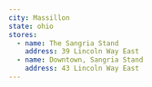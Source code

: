 ```yaml
---
city: Massillon
state: ohio
stores:
  - name: The Sangria Stand
    address: 39 Lincoln Way East
  - name: Downtown, Sangria Stand
    address: 43 Lincoln Way East
---
```

